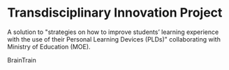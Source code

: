 # Transdisciplinary Innovation Project

A solution to "strategies on how to improve students’ learning experience with the use of their Personal Learning Devices (PLDs)" collaborating with Ministry of Education (MOE).

BrainTrain
